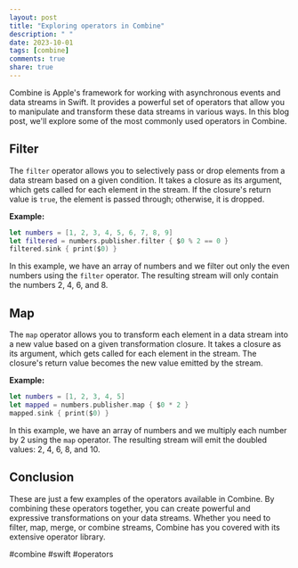 ```yaml
---
layout: post
title: "Exploring operators in Combine"
description: " "
date: 2023-10-01
tags: [combine]
comments: true
share: true
---
```


Combine is Apple's framework for working with asynchronous events and data streams in Swift. It provides a powerful set of operators that allow you to manipulate and transform these data streams in various ways. In this blog post, we'll explore some of the most commonly used operators in Combine.

## Filter

The `filter` operator allows you to selectively pass or drop elements from a data stream based on a given condition. It takes a closure as its argument, which gets called for each element in the stream. If the closure's return value is `true`, the element is passed through; otherwise, it is dropped.

**Example:**

```swift
let numbers = [1, 2, 3, 4, 5, 6, 7, 8, 9]
let filtered = numbers.publisher.filter { $0 % 2 == 0 }
filtered.sink { print($0) }
```

In this example, we have an array of numbers and we filter out only the even numbers using the `filter` operator. The resulting stream will only contain the numbers 2, 4, 6, and 8.

## Map

The `map` operator allows you to transform each element in a data stream into a new value based on a given transformation closure. It takes a closure as its argument, which gets called for each element in the stream. The closure's return value becomes the new value emitted by the stream.

**Example:**

```swift
let numbers = [1, 2, 3, 4, 5]
let mapped = numbers.publisher.map { $0 * 2 }
mapped.sink { print($0) }
```

In this example, we have an array of numbers and we multiply each number by 2 using the `map` operator. The resulting stream will emit the doubled values: 2, 4, 6, 8, and 10.

## Conclusion

These are just a few examples of the operators available in Combine. By combining these operators together, you can create powerful and expressive transformations on your data streams. Whether you need to filter, map, merge, or combine streams, Combine has you covered with its extensive operator library.

#combine #swift #operators